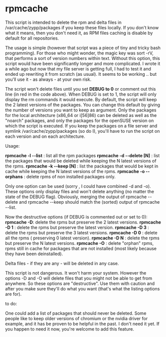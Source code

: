 rpmcache
========

This script is intended to delete the rpm and delta files in /var/cache/zypp/packages if you keep these files locally. If you don't know what it means, then you don't need it, as RPM files caching is disable by default for all repositories.

The usage is simple (however that script was a piece of tiny and tricky bash programming). For those who might wonder, the magic key was sort -rV, that performs a sort of version numbers within text. Without this option, this script would have been significantly longer and more complicated. I wrote it a while ago but now that my file server is getting full, I had to test it and ended up rewriting it from scratch (as usual). It seems to be working .. but you'll use it - as always - at your own risk.

The script won't delete files until you set **DEBUG to 0** or comment out this line (in red in the code above). When DEBUG is set to 1, the script will only display the rm commands it would execute. By default, the script will keep the 2 latest versions of the packages. You can change this default by giving the number of versions you want to keep as argument. Only the packages for the local architecture (x86_64 or i[56]86) can be deleted as well as the "noarch" packages, and only the packages for the openSUSE version on which the script is executed. If you keep the packages on a file server and symlink /var/cache/zypp/packages (so do I), you'll have to run the script on each version and on each architecture.

Usage:

**rpmcache -l --list** : list all the rpm packages
**rpmcache -d --delete [N]** : list the packages that would be deleted while keeping the N latest versions of the rpms.
**rpmcache -k --keep [N]** : list the packages that would be kept in cache while keeping the N latest versions of the rpms.
**rpmcache -o --orphans** : delete rpms of non installed packages only.

Only one option can be used (sorry , I could have combined -d and -o).
These options only display files and won't delete anything (no matter the state of the DEBUG flag).
Obviously, merging the output of rpmcache --delete and rpmcache --keep should match the (sorted) output of rpmcache --list.

Now the destructive options (if DEBUG is commented out or set to 0):
**rpmcache -D**: delete the rpms but preserve the 2 latest versions.
**rpmcache -D 1** : delete the rpms but preserve the latest version.
**rpmcache -D 3** : delete the rpms but preserve the 3 latest versions.
**rpmcache -D 0** : delete all the rpms ( preserving 0 latest version).
**rpmcache -D N** : delete the rpms but preserve the N latest versions.
**rpmcache -O** : delete "orphan" rpms, rpms still in cache for packages that are not installed (most likely because they have been deinstalled).

Delta files - if they are any - will be deleted in any case.

This script is not dangerous. It won't harm your system. However the options -D and -O will delete files that you might not be able to get from anywhere. So these options are "destructive". Use them with caution and after you make sure they'll do what you want (that's what the listing options are for).

to do:

One could add a list of packages that should never be deleted. Some people like to keep older versions of chromium or the nvidia driver for example, and it has be proven to be helpful in the past. I don't need it yet. If you happen to need it now, you're welcome to add this feature. 
